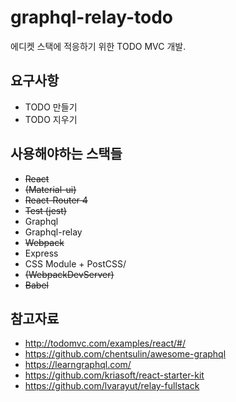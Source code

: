 # graphql-relay-todo

에디켓 스택에 적응하기 위한 TODO MVC 개발.

## 요구사항
- TODO 만들기
- TODO 지우기

## 사용해야하는 스택들
- ~~React~~
- ~~(Material-ui)~~
- ~~React-Router 4~~
- ~~Test (jest)~~
- Graphql
- Graphql-relay
- ~~Webpack~~
- Express
- CSS Module + PostCSS/
- ~~(WebpackDevServer)~~
- ~~Babel~~

## 참고자료
- http://todomvc.com/examples/react/#/
- https://github.com/chentsulin/awesome-graphql
- https://learngraphql.com/
- https://github.com/kriasoft/react-starter-kit
- https://github.com/lvarayut/relay-fullstack
